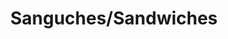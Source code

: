 ---
image: /images/sanguches.jpg
title: Sanguches/Sandwiches
description: |-
    A sandwich is a food typically consisting of vegetables, sliced cheese or meat, placed on or between slices of bread.
order: 2
menu: sanguches
---